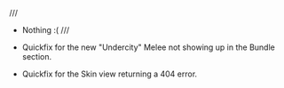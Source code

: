 ///
- Nothing :(
///
- Quickfix for the new "Undercity" Melee not showing up in the Bundle section.

- Quickfix for the Skin view returning a 404 error.
